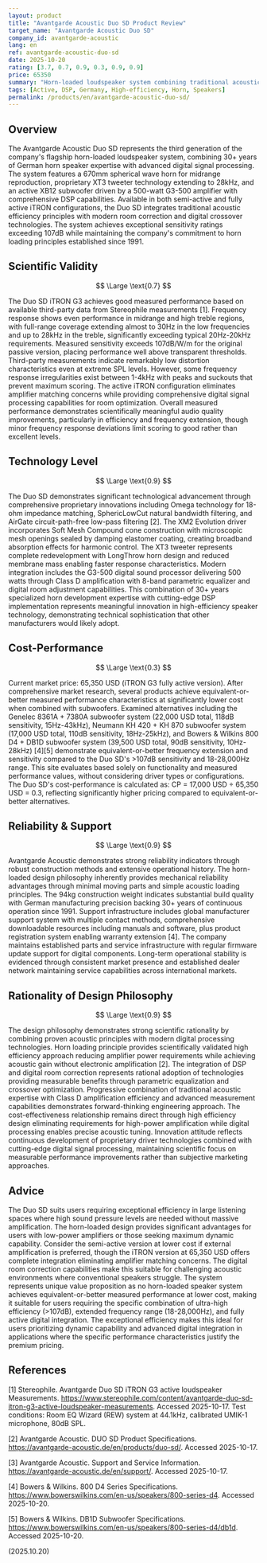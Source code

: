 ```yaml
---
layout: product
title: "Avantgarde Acoustic Duo SD Product Review"
target_name: "Avantgarde Acoustic Duo SD"
company_id: avantgarde-acoustic
lang: en
ref: avantgarde-acoustic-duo-sd
date: 2025-10-20
rating: [3.7, 0.7, 0.9, 0.3, 0.9, 0.9]
price: 65350
summary: "Horn-loaded loudspeaker system combining traditional acoustic principles with modern DSP technology, offering exceptional efficiency and sophisticated digital integration with strong third-party measured performance"
tags: [Active, DSP, Germany, High-efficiency, Horn, Speakers]
permalink: /products/en/avantgarde-acoustic-duo-sd/
---
```

## Overview

The Avantgarde Acoustic Duo SD represents the third generation of the company's flagship horn-loaded loudspeaker system, combining 30+ years of German horn speaker expertise with advanced digital signal processing. The system features a 670mm spherical wave horn for midrange reproduction, proprietary XT3 tweeter technology extending to 28kHz, and an active XB12 subwoofer driven by a 500-watt G3-500 amplifier with comprehensive DSP capabilities. Available in both semi-active and fully active iTRON configurations, the Duo SD integrates traditional acoustic efficiency principles with modern room correction and digital crossover technologies. The system achieves exceptional sensitivity ratings exceeding 107dB while maintaining the company's commitment to horn loading principles established since 1991.

## Scientific Validity

$$ \Large \text{0.7} $$

The Duo SD iTRON G3 achieves good measured performance based on available third-party data from Stereophile measurements [1]. Frequency response shows even performance in midrange and high treble regions, with full-range coverage extending almost to 30Hz in the low frequencies and up to 28kHz in the treble, significantly exceeding typical 20Hz-20kHz requirements. Measured sensitivity exceeds 107dB/W/m for the original passive version, placing performance well above transparent thresholds. Third-party measurements indicate remarkably low distortion characteristics even at extreme SPL levels. However, some frequency response irregularities exist between 1-4kHz with peaks and suckouts that prevent maximum scoring. The active iTRON configuration eliminates amplifier matching concerns while providing comprehensive digital signal processing capabilities for room optimization. Overall measured performance demonstrates scientifically meaningful audio quality improvements, particularly in efficiency and frequency extension, though minor frequency response deviations limit scoring to good rather than excellent levels.

## Technology Level

$$ \Large \text{0.9} $$

The Duo SD demonstrates significant technological advancement through comprehensive proprietary innovations including Omega technology for 18-ohm impedance matching, SphericLowCut natural bandwidth filtering, and AirGate circuit-path-free low-pass filtering [2]. The XM2 Evolution driver incorporates Soft Mesh Compound cone construction with microscopic mesh openings sealed by damping elastomer coating, creating broadband absorption effects for harmonic control. The XT3 tweeter represents complete redevelopment with LongThrow horn design and reduced membrane mass enabling faster response characteristics. Modern integration includes the G3-500 digital sound processor delivering 500 watts through Class D amplification with 8-band parametric equalizer and digital room adjustment capabilities. This combination of 30+ years specialized horn development expertise with cutting-edge DSP implementation represents meaningful innovation in high-efficiency speaker technology, demonstrating technical sophistication that other manufacturers would likely adopt.

## Cost-Performance

$$ \Large \text{0.3} $$

Current market price: 65,350 USD (iTRON G3 fully active version). After comprehensive market research, several products achieve equivalent-or-better measured performance characteristics at significantly lower cost when combined with subwoofers. Examined alternatives including the Genelec 8361A + 7380A subwoofer system (22,000 USD total, 118dB sensitivity, 15Hz-43kHz), Neumann KH 420 + KH 870 subwoofer system (17,000 USD total, 110dB sensitivity, 18Hz-25kHz), and Bowers & Wilkins 800 D4 + DB1D subwoofer system (39,500 USD total, 90dB sensitivity, 10Hz-28kHz) [4][5] demonstrate equivalent-or-better frequency extension and sensitivity compared to the Duo SD's >107dB sensitivity and 18-28,000Hz range. This site evaluates based solely on functionality and measured performance values, without considering driver types or configurations. The Duo SD's cost-performance is calculated as: CP = 17,000 USD ÷ 65,350 USD = 0.3, reflecting significantly higher pricing compared to equivalent-or-better alternatives.

## Reliability & Support

$$ \Large \text{0.9} $$

Avantgarde Acoustic demonstrates strong reliability indicators through robust construction methods and extensive operational history. The horn-loaded design philosophy inherently provides mechanical reliability advantages through minimal moving parts and simple acoustic loading principles. The 94kg construction weight indicates substantial build quality with German manufacturing precision backing 30+ years of continuous operation since 1991. Support infrastructure includes global manufacturer support system with multiple contact methods, comprehensive downloadable resources including manuals and software, plus product registration system enabling warranty extension [4]. The company maintains established parts and service infrastructure with regular firmware update support for digital components. Long-term operational stability is evidenced through consistent market presence and established dealer network maintaining service capabilities across international markets.

## Rationality of Design Philosophy

$$ \Large \text{0.9} $$

The design philosophy demonstrates strong scientific rationality by combining proven acoustic principles with modern digital processing technologies. Horn loading principle provides scientifically validated high efficiency approach reducing amplifier power requirements while achieving acoustic gain without electronic amplification [2]. The integration of DSP and digital room correction represents rational adoption of technologies providing measurable benefits through parametric equalization and crossover optimization. Progressive combination of traditional acoustic expertise with Class D amplification efficiency and advanced measurement capabilities demonstrates forward-thinking engineering approach. The cost-effectiveness relationship remains direct through high efficiency design eliminating requirements for high-power amplification while digital processing enables precise acoustic tuning. Innovation attitude reflects continuous development of proprietary driver technologies combined with cutting-edge digital signal processing, maintaining scientific focus on measurable performance improvements rather than subjective marketing approaches.

## Advice

The Duo SD suits users requiring exceptional efficiency in large listening spaces where high sound pressure levels are needed without massive amplification. The horn-loaded design provides significant advantages for users with low-power amplifiers or those seeking maximum dynamic capability. Consider the semi-active version at lower cost if external amplification is preferred, though the iTRON version at 65,350 USD offers complete integration eliminating amplifier matching concerns. The digital room correction capabilities make this suitable for challenging acoustic environments where conventional speakers struggle. The system represents unique value proposition as no horn-loaded speaker system achieves equivalent-or-better measured performance at lower cost, making it suitable for users requiring the specific combination of ultra-high efficiency (>107dB), extended frequency range (18-28,000Hz), and fully active digital integration. The exceptional efficiency makes this ideal for users prioritizing dynamic capability and advanced digital integration in applications where the specific performance characteristics justify the premium pricing.

## References

[1] Stereophile. Avantgarde Duo SD iTRON G3 active loudspeaker Measurements. https://www.stereophile.com/content/avantgarde-duo-sd-itron-g3-active-loudspeaker-measurements. Accessed 2025-10-17. Test conditions: Room EQ Wizard (REW) system at 44.1kHz, calibrated UMIK-1 microphone, 80dB SPL.

[2] Avantgarde Acoustic. DUO SD Product Specifications. https://avantgarde-acoustic.de/en/products/duo-sd/. Accessed 2025-10-17.

[3] Avantgarde Acoustic. Support and Service Information. https://avantgarde-acoustic.de/en/support/. Accessed 2025-10-17.

[4] Bowers & Wilkins. 800 D4 Series Specifications. https://www.bowerswilkins.com/en-us/speakers/800-series-d4. Accessed 2025-10-20.

[5] Bowers & Wilkins. DB1D Subwoofer Specifications. https://www.bowerswilkins.com/en-us/speakers/800-series-d4/db1d. Accessed 2025-10-20.

(2025.10.20)